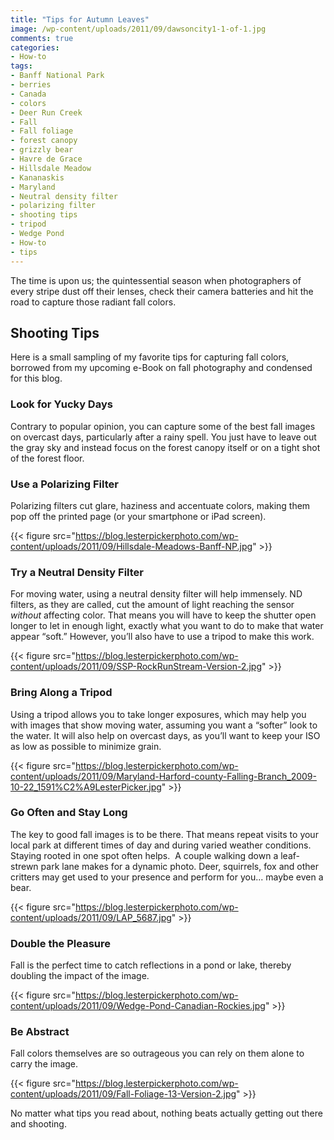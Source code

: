 ```yaml
---
title: "Tips for Autumn Leaves"
image: /wp-content/uploads/2011/09/dawsoncity1-1-of-1.jpg
comments: true
categories:
- How-to
tags:
- Banff National Park
- berries
- Canada
- colors
- Deer Run Creek
- Fall
- Fall foliage
- forest canopy
- grizzly bear
- Havre de Grace
- Hillsdale Meadow
- Kananaskis
- Maryland
- Neutral density filter
- polarizing filter
- shooting tips
- tripod
- Wedge Pond
- How-to
- tips
---
```

The time is upon us; the quintessential season when photographers of every stripe dust off their lenses, check their camera batteries and hit the road to capture those radiant fall colors.

<h2>Shooting Tips</h2>
Here is a small sampling of my favorite tips for capturing fall colors, borrowed from my upcoming e-Book on fall photography and condensed for this blog.

<h3>Look for Yucky Days</h3>
Contrary to popular opinion, you can capture some of the best fall images on overcast days, particularly after a rainy spell. You just have to leave out the gray sky and instead focus on the forest canopy itself or on a tight shot of the forest floor.

<h3>Use a Polarizing Filter</h3>
Polarizing filters cut glare, haziness and accentuate colors, making them pop off the printed page (or your smartphone or iPad screen).

{{< figure src="https://blog.lesterpickerphoto.com/wp-content/uploads/2011/09/Hillsdale-Meadows-Banff-NP.jpg" >}}

<h3>Try a Neutral Density Filter</h3>
For moving water, using a neutral density filter will help immensely. ND filters, as they are called, cut the amount of light reaching the sensor <em>without</em> affecting color. That means you will have to keep the shutter open longer to let in enough light, exactly what you want to do to make that water appear “soft.” However, you’ll also have to use a tripod to make this work.

{{< figure src="https://blog.lesterpickerphoto.com/wp-content/uploads/2011/09/SSP-RockRunStream-Version-2.jpg" >}}

<h3>Bring Along a Tripod</h3>
Using a tripod allows you to take longer exposures, which may help you with images that show moving water, assuming you want a “softer” look to the water. It will also help on overcast days, as you’ll want to keep your ISO as low as possible to minimize grain.

{{< figure src="https://blog.lesterpickerphoto.com/wp-content/uploads/2011/09/Maryland-Harford-county-Falling-Branch_2009-10-22_1591%C2%A9LesterPicker.jpg" >}}

<h3>Go Often and Stay Long</h3>
The key to good fall images is to be there. That means repeat visits to your local park at different times of day and during varied weather conditions. Staying rooted in one spot often helps.  A couple walking down a leaf-strewn park lane makes for a dynamic photo. Deer, squirrels, fox and other critters may get used to your presence and perform for you... maybe even a bear.

{{< figure src="https://blog.lesterpickerphoto.com/wp-content/uploads/2011/09/LAP_5687.jpg" >}}

<h3>Double the Pleasure</h3>
Fall is the perfect time to catch reflections in a pond or lake, thereby doubling the impact of the image.

{{< figure src="https://blog.lesterpickerphoto.com/wp-content/uploads/2011/09/Wedge-Pond-Canadian-Rockies.jpg" >}}

<h3>Be Abstract</h3>
Fall colors themselves are so outrageous you can rely on them alone to carry the image.

{{< figure src="https://blog.lesterpickerphoto.com/wp-content/uploads/2011/09/Fall-Foliage-13-Version-2.jpg" >}}

No matter what tips you read about, nothing beats actually getting out there and shooting. 